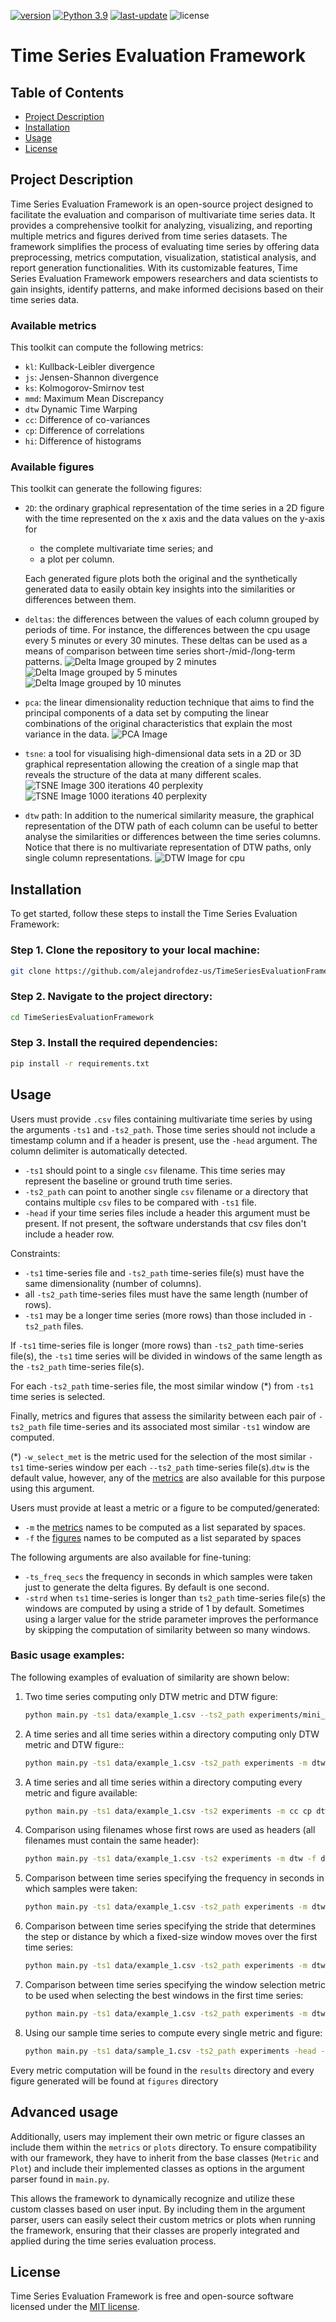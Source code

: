 [![version](https://img.shields.io/badge/version-2.0-blue)](https://github.com/alejandrofdez-us/TimeSeriesEvaluationFramework/releases)
[![Python 3.9](https://img.shields.io/badge/python-3.9-darkgreen)](https://www.python.org/downloads/release/python-390/)
[![last-update](https://img.shields.io/badge/last_update-07/XY/2023-brightgreen)](https://github.com/alejandrofdez-us/TimeSeriesEvaluationFramework/commits/main)
![license](https://img.shields.io/badge/license-MIT-orange)

# Time Series Evaluation Framework

## Table of Contents

- [Project Description](#project-description)
- [Installation](#installation)
- [Usage](#usage)
- [License](#license)

## Project Description

Time Series Evaluation Framework is an open-source project designed to facilitate the evaluation and comparison of
multivariate time series data. It provides a comprehensive toolkit for analyzing, visualizing, and reporting multiple
metrics and figures derived from time series datasets. The framework simplifies the process of evaluating time series by
offering data preprocessing, metrics computation, visualization, statistical analysis, and report generation
functionalities. With its customizable features, Time Series Evaluation Framework empowers researchers and data
scientists to gain insights, identify patterns, and make informed decisions based on their time series data.

### Available metrics

This toolkit can compute the following metrics:

- `kl`: Kullback-Leibler divergence
- `js`: Jensen-Shannon divergence
- `ks`: Kolmogorov-Smirnov test
- `mmd`: Maximum Mean Discrepancy
- `dtw` Dynamic Time Warping
- `cc`: Difference of co-variances
- `cp`: Difference of correlations
- `hi`: Difference of histograms

### Available figures

This toolkit can generate the following figures:

- `2D`: the ordinary graphical representation of the time series in a 2D figure with the time represented on the x axis
  and the data values on the y-axis for
    - the complete multivariate time series; and
    - a plot per column.

  Each generated figure plots both the original and the synthetically generated data to easily obtain key insights into
  the similarities or differences between them.
- `deltas`: the differences between the values of each column grouped by periods of time. For instance, the differences
  between the cpu usage every 5 minutes or every 30 minutes. These deltas can be used as a means of comparison between
  time series short-/mid-/long-term patterns.
  ![Delta Image grouped by 2 minutes](docs/images/mini_sample_1/deltas/cpu_TS_1_vs_TS_2_(grouped_by_2_minutes).png)
  ![Delta Image grouped by 5 minutes](docs/images/mini_sample_1/deltas/cpu_TS_1_vs_TS_2_(grouped_by_5_minutes).png)
  ![Delta Image grouped by 10 minutes](docs/images/mini_sample_1/deltas/cpu_TS_1_vs_TS_2_(grouped_by_10_minutes).png)
- `pca`: the linear dimensionality reduction technique that aims to find the principal components of a data set by
  computing the linear combinations of the original characteristics that explain the most variance in the data.
  ![PCA Image](docs/images/pca/PCA.png)
- `tsne`: a tool for visualising high-dimensional data sets in a 2D or 3D graphical representation allowing the creation
  of a single map that reveals the structure of the data at many different scales.
  ![TSNE Image 300 iterations 40 perplexity](docs/images/tsne/t_SNE_iter_300-perplexity_40.png)
  ![TSNE Image 1000 iterations 40 perplexity](docs/images/tsne/t_SNE_iter_1000-perplexity_40.png)
- `dtw` path: In addition to the numerical similarity measure, the graphical representation of the DTW path of each
  column can be useful to better analyse the similarities or differences between the time series columns. Notice that
  there is no multivariate representation of DTW paths, only single column representations.
  ![DTW Image for cpu](docs/images/mini_sample_1/dtw/DTW_cpu.png)

## Installation

To get started, follow these steps to install the Time Series Evaluation Framework:

### Step 1. Clone the repository to your local machine:

```Bash
git clone https://github.com/alejandrofdez-us/TimeSeriesEvaluationFramework
```

### Step 2. Navigate to the project directory:

```Bash
cd TimeSeriesEvaluationFramework
```

### Step 3. Install the required dependencies:

```Bash
pip install -r requirements.txt
```

## Usage

Users must provide `.csv` files containing multivariate time series by using the arguments `-ts1` and `-ts2_path`. Those
time series should not include a timestamp column and if a header is present, use the `-head` argument. The column
delimiter is automatically detected.

- `-ts1` should point to a single `csv` filename. This time series may represent the baseline or ground truth time
  series.
- `-ts2_path` can point to another single `csv` filename or a directory that contains multiple `csv` files to be
  compared with `-ts1` file.
- `-head` if your time series files include a header this argument must be present. If not present, the software
  understands that csv files don't include a header row.

Constraints:

- `-ts1` time-series file and `-ts2_path` time-series file(s) must have the same dimensionality (number of columns).
- all `-ts2_path` time-series files must have the same length (number of rows).
- `-ts1` may be a longer time series (more rows) than those included in `-ts2_path` files.

If `-ts1` time-series file is longer (more rows) than `-ts2_path` time-series file(s), the `-ts1` time series will be
divided in windows of the same
length as the `-ts2_path` time-series file(s).

For each `-ts2_path` time-series file, the most similar window (*) from `-ts1` time series is selected.

Finally, metrics and figures that assess the similarity between each pair of `-ts2_path` file
time-series and its associated most similar `-ts1` window are computed.

(*) `-w_select_met` is the metric used for the selection of the most
similar `-ts1` time-series window per each `--ts2_path` time-series file(s).`dtw` is the default value, however, any of
the
[metrics](#available-metrics) are also available for this purpose using this argument.

Users must provide at least a metric or a figure to be computed/generated:

- `-m` the [metrics](#available-metrics) names to be computed as a list separated by spaces.
- `-f` the [figures](#available-figures) names to be computed as a list separated by spaces

The following arguments are also available for fine-tuning:

- `-ts_freq_secs` the frequency in seconds in which samples were taken just to generate the delta figures. By default is
  one second.
- `-strd` when `ts1` time-series is longer than `ts2_path` time-series file(s) the windows are computed by using a
  stride of 1 by default. Sometimes using a larger value for the stride parameter improves the performance by skipping
  the computation of similarity between so many windows.

### Basic usage examples:

The following examples of evaluation of similarity are shown below:

1. Two time series computing only DTW metric and DTW figure:
    ```Bash
    python main.py -ts1 data/example_1.csv --ts2_path experiments/mini_example_1.csv --metrics dtw --figures dtw
    ```

1. A time series and all time series within a directory computing only DTW metric and DTW figure::

    ```Bash
    python main.py -ts1 data/example_1.csv -ts2_path experiments -m dtw -f dtw
    ```

1. A time series and all time series within a directory computing every metric and figure available:

    ```Bash
    python main.py -ts1 data/example_1.csv -ts2 experiments -m cc cp dtw hi js kl ks mmd -f deltas dtw evolution pca tsne
    ```

1. Comparison using filenames whose first rows are used as headers (all filenames must contain the same header):

    ```Bash
    python main.py -ts1 data/example_1.csv -ts2 experiments -m dtw -f dtw -head
    ```

1. Comparison between time series specifying the frequency in seconds in which samples were taken:

    ```Bash
    python main.py -ts1 data/example_1.csv -ts2_path experiments -m dtw -f dtw --timestamp_frequency_seconds 60
    ```

1. Comparison between time series specifying the stride that determines the step or distance by which a fixed-size
   window
   moves over the first time series:

    ```Bash
    python main.py -ts1 data/example_1.csv -ts2_path experiments -m dtw -f dtw -strd 5
    ```

1. Comparison between time series specifying the window selection metric to be used when selecting the best windows in
   the first time series:

    ```Bash
    python main.py -ts1 data/example_1.csv -ts2_path experiments -m dtw -f dtw --window_selection_metric js
    ```

1. Using our sample time series to compute every single metric and figure:

    ```Bash
    python main.py -ts1 data/sample_1.csv -ts2_path experiments -head -m cc cp dtw hi js kl ks mmd -f deltas dtw evolution pca tsne -w_select_met cc -ts_freq_secs 60 -strd 5
    ```

Every metric computation will be found in the `results` directory and every figure generated will be found at `figures`
directory

## Advanced usage

Additionally, users may implement their own metric or figure classes an include them within the `metrics` or `plots`
directory. To ensure compatibility with our framework, they have to inherit from the base classes (`Metric` and `Plot`)
and include their implemented classes as options in the argument parser found in `main.py`.

This allows the framework to dynamically recognize and utilize these custom classes based on user input. By including
them in the argument parser, users can easily select their custom metrics or plots when running the framework, ensuring
that their classes are properly integrated and applied during the time series evaluation process.

## License

Time Series Evaluation Framework is free and open-source software licensed under the [MIT license](LICENSE).